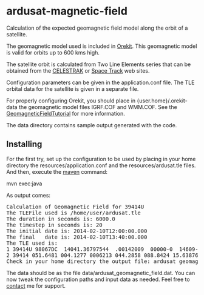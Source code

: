 ardusat-magnetic-field
======================

Calculation of the expected geomagnetic field model along the orbit of a satellite.

The geomagnetic model used is included in <a href="https://www.orekit.org/">Orekit</a>. 
This geomagnetic model is valid for orbits up to 600 kms high. 

The satellite orbit is calculated from 
Two Line Elements series that can be obtained from the <a href="celestrak.com/NORAD/elements/">CELESTRAK</a> or <a href="https://www.space-track.org">Space Track</a> web sites.

Configuration parameters can be given in the application.conf file. 
The TLE orbital data for the satellite is given in a separate file. 

For properly configuring Orekit, you should place in {user.home}/.orekit-data 
the geomagnetic model files IGRF.COF and WMM.COF. 
See  the <a href="https://www.orekit.org/forge/projects/orekit/wiki/GeomagneticFieldTutorial">GeomagneticFieldTutorial</a>
for more information.

The data directory contains sample output generated with the code.
 
Installing
---------------

For the first try, set up the configuration to be used by placing in your home directory the resources/application.conf and the resources/ardusat.tle files.
And then, execute the <a href="http://maven.apache.org">maven</a> command:

mvn exec:java

As output comes:
<pre>
Calculation of Geomagnetic Field for 39414U
The TLEFile used is /home/user/ardusat.tle
The duration in seconds is: 6000.0
The timestep in seconds is: 20
The initial date is: 2014-02-10T12:00:00.000
The final   date is: 2014-02-10T13:40:00.000
The TLE used is:
1 39414U 98067DC  14041.36797544  .00142009  00000-0  14609-2 0  2469
2 39414 051.6481 004.1277 0006213 044.2858 088.8424 15.63876110 12805
Check in your home directory the output file: ardusat_geomagnetic_field.dat
</pre>
The data should be as the file data/ardusat_geomagnetic_field.dat. You can now tweak the configuration paths and input data as needed. Feel free to <a href="mailto:pablo.pita@gmail.com">contact</a> me for support.


